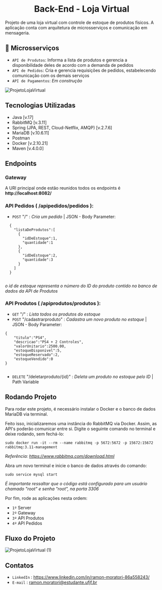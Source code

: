 <h1 align="center">
  Back-End - Loja Virtual
</h1>

<p>
  Projeto de uma loja virtual com controle de estoque de produtos físicos. A aplicação conta com arquitetura de microsserviços e comunicação em mensageria.
</p>

## :hammer: Microsserviços

- `API de Produtos`: Informa a lista de produtos e gerencia a disponibilidade deles de acordo com a demanda de pedidos 
- `API de Pedidos`: Cria e gerencia requisições de pedidos, estabelecendo comunicação com os demais serviços
- `API de Pagamentos`: *Em construção*

![ProjetoLojaVirtual](https://user-images.githubusercontent.com/90486302/211391658-f07ce400-0600-43e5-b473-430307044d1b.jpg)

## Tecnologias Utilizadas

- Java [v.17]
- RabbitMQ [v.3.11]
- Spring (JPA, REST, Cloud-Netflix, AMQP) [v.2.7.6]
- MariaDB [v.10.6.11] 
- Postman
- Docker [v.2.10.21]
- Maven [v.4.0.0]


## Endpoints

### Gateway

A URI principal onde estão reunidos todos os endpoints é **http://localhost:8082/**

### API Pedidos ( /apipedidos/pedidos ):

- `POST`  "/" : *Cria um pedido* | JSON - Body Parameter:

```
  {
    "listaDeProdutos":[
      {
        "idDeEstoque":1,
        "quantidade":1
      },
      {
        "idDeEstoque":2,
        "quantidade":3
      }
    ]
  }
  
```

*o id de estoque representa o número do ID do produto contido no banco de dados da API de Produtos* 

### API Produtos ( /apiprodutos/produtos ):

- `GET`  "/" : *Lista todos os produtos do estoque*
- `POST` "/cadastrarproduto" : *Cadastra um novo produto no estoque* | JSON - Body Parameter:

```
{
    "titulo":"PS4",
    "descricao":"PS4 + 2 Controles",
    "valorUnitario":2500.00,
    "estoqueDisponivel":5,
    "estoqueReservado":2,
    "estoqueVendido":0
}
  
```

- `DELETE` "/deletarproduto/{id}" : *Deleta um produto no estoque pelo ID* | Path Variable


## Rodando Projeto

Para rodar este projeto, é necessário instalar o Docker e o banco de dados MariaDB via terminal.

Feito isso, inicializaremos uma instância do RabbitMQ via Docker. Assim, as API's poderão comunicar entre si. Digite o seguinte comando no terminal e deixe rodando, sem fechá-lo:
```
sudo docker run -it --rm --name rabbitmq -p 5672:5672 -p 15672:15672 rabbitmq:3.11-management

```
*Referência: https://www.rabbitmq.com/download.html*

Abra um novo terminal e inicie o banco de dados através do comando:
```
sudo service mysql start
```
*É importante ressaltar que o código está configurado para um usuário chamado "root" e senha "root", na porta 3306*

Por fim, rode as aplicações nesta ordem:
- `1º`  Server
- `2º`  Gateway
- `3º`  API Produtos
- `4º`  API Pedidos

## Fluxo do Projeto

![ProjetoLojaVirtual (1)](https://user-images.githubusercontent.com/90486302/211398111-57f6bfd8-b13a-42d0-8ead-b77d2411c7ae.jpg)


## Contatos

- `LinkedIn` : https://www.linkedin.com/in/ramon-moratori-86a558243/
- `E-mail` : ramon.moratori@estudante.ufjf.br
